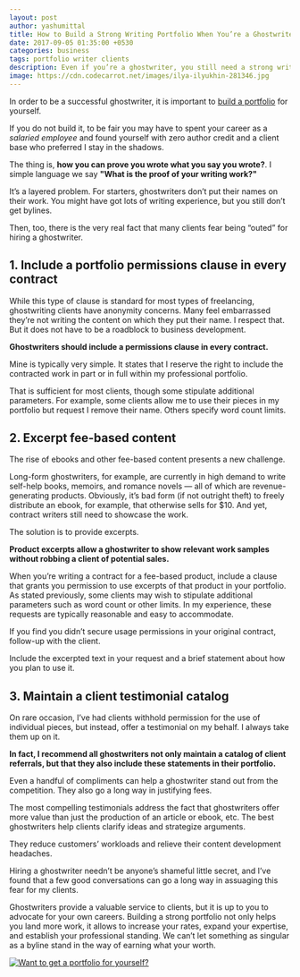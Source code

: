 ```yaml
---
layout: post
author: yashumittal
title: How to Build a Strong Writing Portfolio When You’re a Ghostwriter
date: 2017-09-05 01:35:00 +0530
categories: business
tags: portfolio writer clients
description: Even if you’re a ghostwriter, you still need a strong writing portfolio to show your skill and work to your next client.
image: https://cdn.codecarrot.net/images/ilya-ilyukhin-281346.jpg
---
```


In order to be a successful ghostwriter, it is important to [build a portfolio](//www.codecarrot.net/) for yourself.

If you do not build it, to be fair you may have to spent your career as a *salaried employee* and found yourself with zero author credit and a client base who preferred I stay in the shadows.

The thing is, **how you can prove you wrote what you say you wrote?**. I simple language we say **"What is the proof of your writing work?"**

It’s a layered problem. For starters, ghostwriters don’t put their names on their work. You might have got lots of writing experience, but you still don’t get bylines.

Then, too, there is the very real fact that many clients fear being “outed” for hiring a ghostwriter.

## 1. Include a portfolio permissions clause in every contract

While this type of clause is standard for most types of freelancing, ghostwriting clients have anonymity concerns. Many feel embarrassed they’re not writing the content on which they put their name. I respect that. But it does not have to be a roadblock to business development.

**Ghostwriters should include a permissions clause in every contract.**

Mine is typically very simple. It states that I reserve the right to include the contracted work in part or in full within my professional portfolio.

That is sufficient for most clients, though some stipulate additional parameters. For example, some clients allow me to use their pieces in my portfolio but request I remove their name. Others specify word count limits.

## 2. Excerpt fee-based content

The rise of ebooks and other fee-based content presents a new challenge.

Long-form ghostwriters, for example, are currently in high demand to write self-help books, memoirs, and romance novels — all of which are revenue-generating products. Obviously, it’s bad form (if not outright theft) to freely distribute an ebook, for example, that otherwise sells for $10. And yet, contract writers still need to showcase the work.

The solution is to provide excerpts.

**Product excerpts allow a ghostwriter to show relevant work samples without robbing a client of potential sales.**

When you’re writing a contract for a fee-based product, include a clause that grants you permission to use excerpts of that product in your portfolio. As stated previously, some clients may wish to stipulate additional parameters such as word count or other limits. In my experience, these requests are typically reasonable and easy to accommodate.

If you find you didn’t secure usage permissions in your original contract, follow-up with the client.

Include the excerpted text in your request and a brief statement about how you plan to use it.

## 3. Maintain a client testimonial catalog

On rare occasion, I’ve had clients withhold permission for the use of individual pieces, but instead, offer a testimonial on my behalf. I always take them up on it.

**In fact, I recommend all ghostwriters not only maintain a catalog of client referrals, but that they also include these statements in their portfolio.**

Even a handful of compliments can help a ghostwriter stand out from the competition. They also go a long way in justifying fees.

The most compelling testimonials address the fact that ghostwriters offer more value than just the production of an article or ebook, etc. The best ghostwriters help clients clarify ideas and strategize arguments.

They reduce customers’ workloads and relieve their content development headaches.

Hiring a ghostwriter needn’t be anyone’s shameful little secret, and I’ve found that a few good conversations can go a long way in assuaging this fear for my clients.

Ghostwriters provide a valuable service to clients, but it is up to you to advocate for your own careers. Building a strong portfolio not only helps you land more work, it allows to increase your rates, expand your expertise, and establish your professional standing. We can’t let something as singular as a byline stand in the way of earning what your worth.

[![Want to get a portfolio for yourself?](https://cdn.codecarrot.net/images/want-a-portfolio-website-promo.png)](//www.codecarrot.net/)
